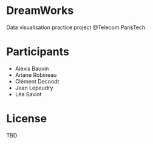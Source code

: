 # DreamWorks

Data visualisation practice project @Telecom ParisTech.

# Participants

- Alexis Bauvin
- Ariane Robineau
- Clément Decoodt
- Jean Lepeudry
- Léa Saviot

# License

TBD

